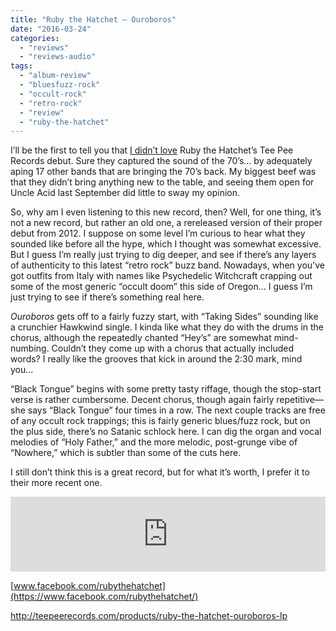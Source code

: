 ```yaml
---
title: "Ruby the Hatchet – Ouroboros"
date: "2016-03-24"
categories: 
  - "reviews"
  - "reviews-audio"
tags: 
  - "album-review"
  - "bluesfuzz-rock"
  - "occult-rock"
  - "retro-rock"
  - "review"
  - "ruby-the-hatchet"
---
```


I’ll be the first to tell you that [I didn’t love](https://hellbound.ca/2015/01/ruby-hatchet-valley-snake/) Ruby the Hatchet’s Tee Pee Records debut. Sure they captured the sound of the 70’s… by adequately aping 17 other bands that are bringing the 70’s back. My biggest beef was that they didn’t bring anything new to the table, and seeing them open for Uncle Acid last September did little to sway my opinion.

So, why am I even listening to this new record, then? Well, for one thing, it’s not a new record, but rather an old one, a rereleased version of their proper debut from 2012. I suppose on some level I’m curious to hear what they sounded like before all the hype, which I thought was somewhat excessive. But I guess I’m really just trying to dig deeper, and see if there’s any layers of authenticity to this latest “retro rock” buzz band. Nowadays, when you’ve got outfits from Italy with names like Psychedelic Witchcraft crapping out some of the most generic “occult doom” this side of Oregon… I guess I’m just trying to see if there’s something real here.

_Ouroboros_ gets off to a fairly fuzzy start, with “Taking Sides” sounding like a crunchier Hawkwind single. I kinda like what they do with the drums in the chorus, although the repeatedly chanted “Hey’s” are somewhat mind-numbing. Couldn’t they come up with a chorus that actually included words? I really like the grooves that kick in around the 2:30 mark, mind you…

“Black Tongue” begins with some pretty tasty riffage, though the stop-start verse is rather cumbersome. Decent chorus, though again fairly repetitive—she says “Black Tongue” four times in a row. The next couple tracks are free of any occult rock trappings; this is fairly generic blues/fuzz rock, but on the plus side, there’s no Satanic schlock here. I can dig the organ and vocal melodies of “Holy Father,” and the more melodic, post-grunge vibe of “Nowhere,” which is subtler than some of the cuts here.

I still don’t think this is a great record, but for what it’s worth, I prefer it to their more recent one.

<iframe style="border: 0; width: 100%; height: 120px;" src="https://bandcamp.com/EmbeddedPlayer/album=2726090777/size=large/bgcol=ffffff/linkcol=0687f5/tracklist=false/artwork=small/transparent=true/" width="300" height="150" seamless=""><a href="http://thehatchet.bandcamp.com/album/ouroboros">OUROBOROS by RUBY THE HATCHET</a></iframe>

[www.facebook.com/rubythehatchet](https://www.facebook.com/rubythehatchet/)

http://teepeerecords.com/products/ruby-the-hatchet-ouroboros-lp
